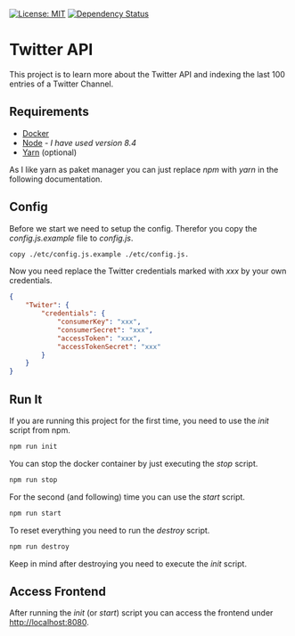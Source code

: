 [![License: MIT](https://img.shields.io/badge/License-MIT-yellow.svg)](https://opensource.org/licenses/MIT) [![Dependency Status](https://www.versioneye.com/user/projects/59b51ee1368b08003311bd9d/badge.svg?style=flat-square)](https://www.versioneye.com/user/projects/59b51ee1368b08003311bd9d)

# Twitter API
This project is to learn more about the Twitter API and indexing the last 100 entries of a Twitter Channel.

## Requirements
* [Docker](https://www.docker.com/)
* [Node](https://nodejs.org/) - _I have used version 8.4_
* [Yarn](https://yarnpkg.com) (optional)

As I like yarn as paket manager you can just replace _npm_ with _yarn_ in the following documentation.

## Config
Before we start we need to setup the config. Therefor you copy the _config.js.example_ file to _config.js_.
```bash
copy ./etc/config.js.example ./etc/config.js.
```

Now you need replace the Twitter credentials marked with _xxx_ by your own credentials.
```json
{
	"Twiter": {
        "credentials": {
            "consumerKey": "xxx",
            "consumerSecret": "xxx",
            "accessToken": "xxx",
            "accessTokenSecret": "xxx"
        }
    }
}
```

## Run It
If you are running this project for the first time, you need to use the _init_ script from npm.
```bash
npm run init
```

You can stop the docker container by just executing the _stop_ script.
```bash
npm run stop
```

For the second (and following) time you can use the _start_ script.
```bash
npm run start
```

To reset everything you need to run the _destroy_ script.
```bash
npm run destroy
```
Keep in mind after destroying you need to execute the _init_ script.

## Access Frontend
After running the _init_ (or _start_) script you can access the frontend under [http://localhost:8080](http://localhost:8080).
